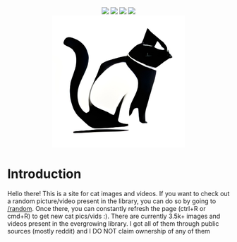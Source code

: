 <div align='center'>
   <!-- Thank you coloors.co! -->

   <!-- <img src="https://img.shields.io/website?color=ffa69e&labelColor=302D41&label=STATUS&style=for-the-badge&url=https%3A%2F%2Fapiofcats.xyz">
   <img src="https://img.shields.io/github/stars/msr8/catapi?color=faf3dd&labelColor=302D41&style=for-the-badge">
   <img src="https://img.shields.io/github/last-commit/msr8/markify?color=b8f2e6&labelColor=302D41&style=for-the-badge">   
   <img src="https://img.shields.io/github/issues/msr8/markify?color=aed9e0&labelColor=302D41&style=for-the-badge"> -->

   <img src="https://img.shields.io/website?color=4d4d4d&labelColor=302D41&label=STATUS&style=for-the-badge&url=https%3A%2F%2Fapiofcats.xyz">
   <img src="https://img.shields.io/github/stars/msr8/catapi?color=202020&labelColor=302D41&style=for-the-badge">
   <img src="https://img.shields.io/github/last-commit/msr8/markify?color=ffd100&labelColor=302D41&style=for-the-badge">   
   <img src="https://img.shields.io/github/issues/msr8/markify?color=ffee32&labelColor=302D41&style=for-the-badge">

   <br>

   <!-- [ ![img](./static/logo.png) ](https://apiofcats.xyz) -->

   <a href="https://apiofcats.xyz">
   <img src='./static/logo.png' alt='apiofcats.xyz' width=300>
   </a>

</div>



# Introduction

Hello there! This is a site for cat images and videos.
If you want to check out a random picture/video present in the library, you can do so by going to [/random](https://apiofcats.xyz/random). Once there, you can constantly refresh the page (ctrl+R or cmd+R) to get new cat pics/vids :). There are currently 3.5k+ images and videos present in the evergrowing library. I got all of them through public sources (mostly reddit) and I DO NOT claim ownership of any of them


